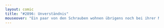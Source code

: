 ```yaml
---
layout: comic
title: "#2896: Unverständnis"
mouseover: "Ein paar von den Schrauben wohnen übrigens noch bei ihrer Mutter."
---
```

